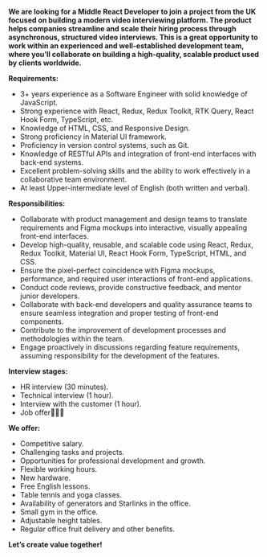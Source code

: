 **We are looking for a Middle React Developer to join a project from the UK
focused on building a modern video interviewing platform. The product helps
companies streamline and scale their hiring process through asynchronous,
structured video interviews. This is a great opportunity to work within an
experienced and well-established development team, where you’ll collaborate on
building a high-quality, scalable product used by clients worldwide.**

**Requirements:**

  * 3+ years experience as a Software Engineer with solid knowledge of JavaScript.
  * Strong experience with React, Redux, Redux Toolkit, RTK Query, React Hook Form, TypeScript, etc.
  * Knowledge of HTML, CSS, and Responsive Design.
  * Strong proficiency in Material UI framework.
  * Proficiency in version control systems, such as Git.
  * Knowledge of RESTful APIs and integration of front-end interfaces with back-end systems.
  * Excellent problem-solving skills and the ability to work effectively in a collaborative team environment.
  * At least Upper-intermediate level of English (both written and verbal).

**Responsibilities:**

  * Collaborate with product management and design teams to translate requirements and Figma mockups into interactive, visually appealing front-end interfaces.
  * Develop high-quality, reusable, and scalable code using React, Redux, Redux Toolkit, Material UI, React Hook Form, TypeScript, HTML, and CSS.
  * Ensure the pixel-perfect coincidence with Figma mockups, performance, and required user interactions of front-end applications.
  * Conduct code reviews, provide constructive feedback, and mentor junior developers.
  * Collaborate with back-end developers and quality assurance teams to ensure seamless integration and proper testing of front-end components.
  * Contribute to the improvement of development processes and methodologies within the team.
  * Engage proactively in discussions regarding feature requirements, assuming responsibility for the development of the features.

**Interview stages:**

  * HR interview (30 minutes).
  * Technical interview (1 hour).
  * Interview with the customer (1 hour).
  * Job offer🎉🎉🎉

**We offer:**

  * Competitive salary.
  * Challenging tasks and projects.
  * Opportunities for professional development and growth.
  * Flexible working hours.
  * New hardware.
  * Free English lessons.
  * Table tennis and yoga classes.
  * Availability of generators and Starlinks in the office.
  * Small gym in the office.
  * Adjustable height tables.
  * Regular office fruit delivery and other benefits.

**Let’s create value together!**
